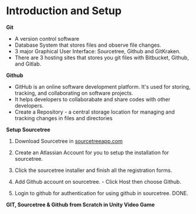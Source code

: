 # Introduction and Setup

**Git**
- A version control software
- Database System that stores files and observe file changes.
- 3 major Graphical User Interface: Sourcetree,    Github and GitKraken.
- There are 3 hosting sites that stores you git files with Bitbucket, Github, and Gitlab. 

**Github**
- GitHub is an online software development platform. It's used for storing, tracking, and collaborating on software projects.
- It helps developers to collaborabate and share codes with other developers. 
- Create a Repository - a central storage location for managing and tracking changes in files and directories

**Setup Sourcetree**

1. Download Sourcetree in 		[sourcetreeapp.com](https://www.sourcetreeapp.com)

2. Create an Atlassian Account for you to setup the installation for sourcetree.

3. Click the sourcetree installer and finish all the registration forms.

4. Add Github account on sourcetree. - Click Host then choose Github.

5. Login to github for authentication for using github in sourcetree. DONE.


**GIT, Sourcetree & Github from Scratch in Unity Video Game**







